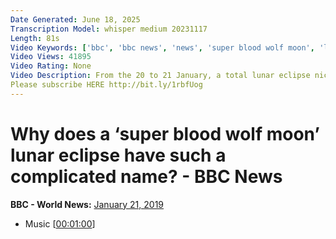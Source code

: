 ```yaml
---
Date Generated: June 18, 2025
Transcription Model: whisper medium 20231117
Length: 81s
Video Keywords: ['bbc', 'bbc news', 'news', 'super blood wolf moon', 'lunar eclipse', 'blood wolf moon', 'blood moon']
Video Views: 41895
Video Rating: None
Video Description: From the 20 to 21 January, a total lunar eclipse nicknamed a “super blood wolf moon” will occur. But how does a lunar eclipse take place and what gives this one such a strange title?
Please subscribe HERE http://bit.ly/1rbfUog
---
```


# Why does a ‘super blood wolf moon’ lunar eclipse have such a complicated name?  - BBC News
**BBC - World News:** [January 21, 2019](https://www.youtube.com/watch?v=AYn8M8QPt0U)
*  Music [[00:01:00](https://www.youtube.com/watch?v=AYn8M8QPt0U&t=60.0s)]

